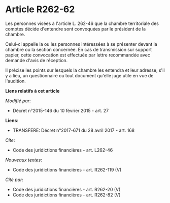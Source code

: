 # Article R262-62

Les personnes visées à l'article L. 262-46 que la chambre territoriale des comptes décide d'entendre sont convoquées par le
président de la chambre. 

Celui-ci appelle la ou les personnes intéressées à se présenter devant la chambre ou la section concernée. En cas de
transmission sur support papier, cette convocation est effectuée par lettre recommandée avec demande d'avis de réception. 

Il précise les points sur lesquels la chambre les entendra et leur adresse, s'il y a lieu, un questionnaire ou tout document
qu'elle juge utile en vue de l'audition.

**Liens relatifs à cet article**

_Modifié par_:

  - Décret n°2015-146 du 10 février 2015 - art. 27

**Liens**:

  - TRANSFERE: Décret n°2017-671 du 28 avril 2017 - art. 168

_Cite_:

  - Code des juridictions financières - art. L262-46

_Nouveaux textes_:

  - Code des juridictions financières - art. R262-119 (V)

_Cité par_:

  - Code des juridictions financières - art. R262-20 (V)
  - Code des juridictions financières - art. R262-82 (V)
